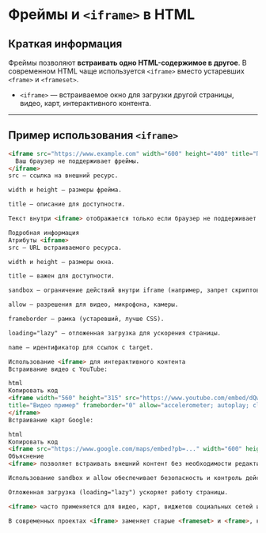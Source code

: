 # Фреймы и `<iframe>` в HTML

## Краткая информация
Фреймы позволяют **встраивать одно HTML-содержимое в другое**. В современном HTML чаще используется `<iframe>` вместо устаревших `<frame>` и `<frameset>`.  
- `<iframe>` — встраиваемое окно для загрузки другой страницы, видео, карт, интерактивного контента.  

---

## Пример использования `<iframe>`

```html
<iframe src="https://www.example.com" width="600" height="400" title="Пример сайта">
  Ваш браузер не поддерживает фреймы.
</iframe>
src — ссылка на внешний ресурс.

width и height — размеры фрейма.

title — описание для доступности.

Текст внутри <iframe> отображается только если браузер не поддерживает фреймы.

Подробная информация
Атрибуты <iframe>
src — URL встраиваемого ресурса.

width и height — размеры окна.

title — важен для доступности.

sandbox — ограничение действий внутри iframe (например, запрет скриптов).

allow — разрешения для видео, микрофона, камеры.

frameborder — рамка (устаревший, лучше CSS).

loading="lazy" — отложенная загрузка для ускорения страницы.

name — идентификатор для ссылок с target.

Использование <iframe> для интерактивного контента
Встраивание видео с YouTube:

html
Копировать код
<iframe width="560" height="315" src="https://www.youtube.com/embed/dQw4w9WgXcQ" 
title="Видео пример" frameborder="0" allow="accelerometer; autoplay; clipboard-write; encrypted-media; gyroscope; picture-in-picture" allowfullscreen>
</iframe>
Встраивание карт Google:

html
Копировать код
<iframe src="https://www.google.com/maps/embed?pb=..." width="600" height="450" style="border:0;" allowfullscreen="" loading="lazy"></iframe>
Объяснение
<iframe> позволяет встраивать внешний контент без необходимости редактирования основного HTML.

Использование sandbox и allow обеспечивает безопасность и контроль действий во фрейме.

Отложенная загрузка (loading="lazy") ускоряет работу страницы.

<iframe> часто применяется для видео, карт, виджетов социальных сетей и сторонних сервисов.

В современных проектах <iframe> заменяет старые <frameset> и <frame>, которые устарели и плохо поддерживаются.
